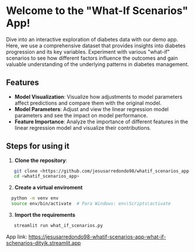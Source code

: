 # Welcome to the "What-If Scenarios" App!

Dive into an interactive exploration of diabetes data with our demo app. Here, we use a comprehensive dataset that provides insights into diabetes progression and its key variables. Experiment with various "what-if" scenarios to see how different factors influence the outcomes and gain valuable understanding of the underlying patterns in diabetes management.

## Features

- **Model Visualization**: Visualize how adjustments to model parameters affect predictions and compare them with the original model.
- **Model Parameters**: Adjust and view the linear regression model parameters and see the impact on model performance.
- **Feature Importance**: Analyze the importance of different features in the linear regression model and visualize their contributions.

## Steps for using it

1. **Clone the repository**:
```bash
   git clone <https://github.com/jesusarredondo98/whatif_scenarios_app.git>
   cd <whatif_scenarios_app>
```

2. **Create a virtual enviroment**
```bash
  python -m venv env
  source env/bin/activate  # Para Windows: env\Scripts\activate
```

3. **Import the requirements**
```bash
   streamlit run what_if_scenarios.py
```

App link: https://jesusarredondo98-whatif-scenarios-app-what-if-schenarios-dityjk.streamlit.app
